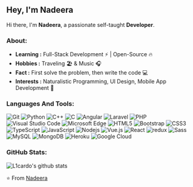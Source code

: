 ## Hey, I'm Nadeera

Hi there, I'm **Nadeera**, a passionate self-taught **Developer**.


### About: 

-  **Learning :** Full-Stack Development :zap: | Open-Source :fire:    
-  **Hobbies :** Traveling :beach_umbrella: & Music :headphones:
-  **Fact :** First solve the problem, then write the code :computer:
-  **Interests :** Naturalistic Programming, UI Design, Mobile App Development :pushpin:

### Languages And Tools:

![Git](https://img.shields.io/badge/Git-F05032?style=flat-square&logo=Git&logoColor=white)
![Python](https://img.shields.io/badge/Python-3776AB?style=flat-square&logo=Python&logoColor=white)
![C++](https://img.shields.io/badge/-C++-00599C?style=flat-square&logo=c++)
![C](https://img.shields.io/badge/-A8B9CC?style=flat-square&logo=c&logoColor=white)
![Angular](https://img.shields.io/badge/-Angular-DD0031?style=flat-square&logo=angular)
![Laravel](https://img.shields.io/badge/-Laravel-red?style=flat-square&logo=laravel)
![PHP](https://img.shields.io/badge/-PHP-8E9CFF?style=flat-square&logo=php)
![Visual Studio Code](https://img.shields.io/badge/Visual_Studio_Code-007ACC?style=flat-square&logo=Visual-Studio-Code&logoColor=white)
![Microsoft Edge](https://img.shields.io/badge/Microsoft_Edge-0078D7?style=flat-square&logo=Microsoft-Edge&logoColor=white)
![HTML5](https://img.shields.io/badge/-HTML5-%23E44D27?style=flat-square&logo=html5&logoColor=ffffff)
![Bootstrap](https://img.shields.io/badge/-Bootstrap-563D7C?style=flat-square&logo=bootstrap)
![CSS3](https://img.shields.io/badge/-CSS3-%231572B6?style=flat-square&logo=css3)
![TypeScript](https://img.shields.io/badge/-TypeScript-007ACC?style=flat-square&logo=typescript)
![JavaScript](https://img.shields.io/badge/-JavaScript-%23F7DF1C?style=flat-square&logo=javascript&logoColor=000000&labelColor=%23F7DF1C&color=%23FFCE5A)
![Nodejs](https://img.shields.io/badge/-Nodejs-black?style=flat-square&logo=Node.js)
![Vue.js](https://img.shields.io/badge/-Vuejs-black?style=flat-square&logo=vue.js)
![React](https://img.shields.io/badge/-React-%23282C34?style=flat-square&logo=react)
 <img alt="redux" src="https://img.shields.io/badge/-Redux-764ABC?style=flat-square&logo=redux&logoColor=white" />
![Sass](https://img.shields.io/badge/-Sass-%23CC6699?style=flat-square&logo=sass&logoColor=ffffff)
![MySQL](https://img.shields.io/badge/-MySQL-black?style=flat-square&logo=mysql)
![MongoDB](https://img.shields.io/badge/-MongoDB-black?style=flat-square&logo=mongodb)
![Heroku](https://img.shields.io/badge/-Heroku-430098?style=flat-square&logo=heroku)
![Google Cloud](https://img.shields.io/badge/Google%20Cloud-black?style=flat-square&logo=google-cloud)
### GitHub Stats:

![L1cardo's github stats](https://github-readme-stats.vercel.app/api?username=Nadeera3784&show_icons=true&count_private=true)

⭐️ From [Nadeera](https://github.com/Nadeera3784)
